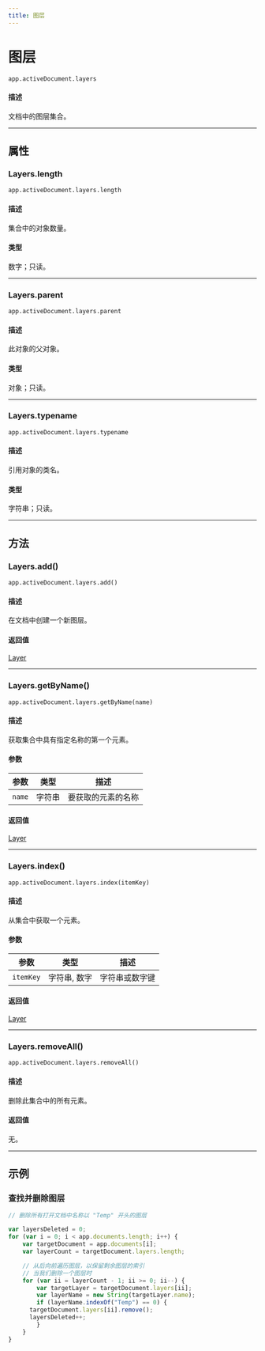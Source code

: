 ```yaml
---
title: 图层
---
```

# 图层

`app.activeDocument.layers`

#### 描述

文档中的图层集合。

---

## 属性

### Layers.length

`app.activeDocument.layers.length`

#### 描述

集合中的对象数量。

#### 类型

数字；只读。

---

### Layers.parent

`app.activeDocument.layers.parent`

#### 描述

此对象的父对象。

#### 类型

对象；只读。

---

### Layers.typename

`app.activeDocument.layers.typename`

#### 描述

引用对象的类名。

#### 类型

字符串；只读。

---

## 方法

### Layers.add()

`app.activeDocument.layers.add()`

#### 描述

在文档中创建一个新图层。

#### 返回值

[Layer](.././Layer)

---

### Layers.getByName()

`app.activeDocument.layers.getByName(name)`

#### 描述

获取集合中具有指定名称的第一个元素。

#### 参数

| 参数      | 类型   | 描述         |
| --------- | ------ | ------------------ |
| `name`    | 字符串 | 要获取的元素的名称 |

#### 返回值

[Layer](.././Layer)

---

### Layers.index()

`app.activeDocument.layers.index(itemKey)`

#### 描述

从集合中获取一个元素。

#### 参数

| 参数      | 类型     | 描述         |
| --------- | -------------- | ------------------ |
| `itemKey` | 字符串, 数字   | 字符串或数字键     |

#### 返回值

[Layer](.././Layer)

---

### Layers.removeAll()

`app.activeDocument.layers.removeAll()`

#### 描述

删除此集合中的所有元素。

#### 返回值

无。

---

## 示例

### 查找并删除图层

```javascript
// 删除所有打开文档中名称以 "Temp" 开头的图层

var layersDeleted = 0;
for (var i = 0; i < app.documents.length; i++) {
    var targetDocument = app.documents[i];
    var layerCount = targetDocument.layers.length;

    // 从后向前遍历图层，以保留剩余图层的索引
    // 当我们删除一个图层时
    for (var ii = layerCount - 1; ii >= 0; ii--) {
        var targetLayer = targetDocument.layers[ii];
        var layerName = new String(targetLayer.name);
        if (layerName.indexOf("Temp") == 0) {
      targetDocument.layers[ii].remove();
      layersDeleted++;
        }
    }
}
```
